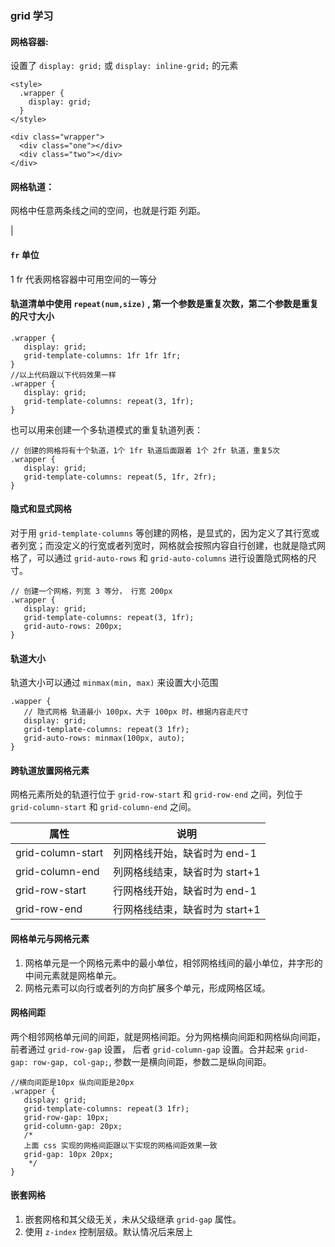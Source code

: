 ### grid 学习

#### 网格容器:

设置了 `display: grid;` 或 `display: inline-grid;` 的元素

```
<style>
  .wrapper {
    display: grid;
  }
</style>

<div class="wrapper">
  <div class="one"></div>
  <div class="two"></div>
</div>
```

#### 网格轨道：

 网格中任意两条线之间的空间，也就是行距 列距。

 | 

#### `fr` 单位

 1 fr 代表网格容器中可用空间的一等分

#### 轨道清单中使用 `repeat(num,size)` , 第一个参数是重复次数，第二个参数是重复的尺寸大小

 ```
 .wrapper {
    display: grid;
    grid-template-columns: 1fr 1fr 1fr;
 }
 //以上代码跟以下代码效果一样
 .wrapper {
    display: grid;
    grid-template-columns: repeat(3, 1fr);
 }
 ```

 也可以用来创建一个多轨道模式的重复轨道列表：

 ```
 // 创建的网格将有十个轨道，1个 1fr 轨道后面跟着 1个 2fr 轨道，重复5次
 .wrapper {
    display: grid;
    grid-template-columns: repeat(5, 1fr, 2fr);
 }
 ```

#### 隐式和显式网格

 对于用 `grid-template-columns` 等创建的网格，是显式的，因为定义了其行宽或者列宽；而没定义的行宽或者列宽时，网格就会按照内容自行创建，也就是隐式网格了，可以通过 `grid-auto-rows` 和 `grid-auto-columns` 进行设置隐式网格的尺寸。

 ```
 // 创建一个网格，列宽 3 等分， 行宽 200px
 .wrapper {
    display: grid;
    grid-template-columns: repeat(3, 1fr);
    grid-auto-rows: 200px;
 }
 ```

#### 轨道大小

 轨道大小可以通过 `minmax(min, max)` 来设置大小范围

 ```
 .wapper {
    // 隐式网格 轨道最小 100px，大于 100px 时，根据内容走尺寸
    display: grid;
    grid-template-columns: repeat(3 1fr);
    grid-auto-rows: minmax(100px, auto);
 }
 ```

#### 跨轨道放置网格元素

 网格元素所处的轨道行位于 `grid-row-start` 和 `grid-row-end` 之间，列位于 `grid-column-start` 和 `grid-column-end` 之间。

 | 属性 | 说明 |
 | -- | -- |
 | grid-column-start | 列网格线开始，缺省时为 end-1 |
 | grid-column-end | 列网格线结束，缺省时为 start+1 |
 | grid-row-start | 行网格线开始，缺省时为 end-1 |
 | grid-row-end | 行网格线结束，缺省时为 start+1 |

#### 网格单元与网格元素
 
 1. 网格单元是一个网格元素中的最小单位，相邻网格线间的最小单位，井字形的中间元素就是网格单元。
 2. 网格元素可以向行或者列的方向扩展多个单元，形成网格区域。

#### 网格间距

 两个相邻网格单元间的间距，就是网格间距。分为网格横向间距和网格纵向间距，前者通过 `grid-row-gap` 设置， 后者 `grid-column-gap` 设置。合并起来 `grid-gap: row-gap, col-gap;`, 参数一是横向间距，参数二是纵向间距。

 ```
 //横向间距是10px 纵向间距是20px
 .wrapper {
    display: grid;
    grid-template-columns: repeat(3 1fr);
    grid-row-gap: 10px;
    grid-column-gap: 20px;
    /*
    上面 css 实现的网格间距跟以下实现的网格间距效果一致
    grid-gap: 10px 20px;    
     */
 }
 ```

#### 嵌套网格

 1. 嵌套网格和其父级无关，未从父级继承 `grid-gap` 属性。
 2. 使用 `z-index` 控制层级。默认情况后来居上


